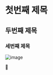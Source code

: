 # 첫번째 제목
## 두번째 제목
### 세번째 제목

![image](https://github.com/aeiouzz/basic/assets/145514483/0fc34d69-582b-4262-9f8c-f9b66446d14b)

💟

